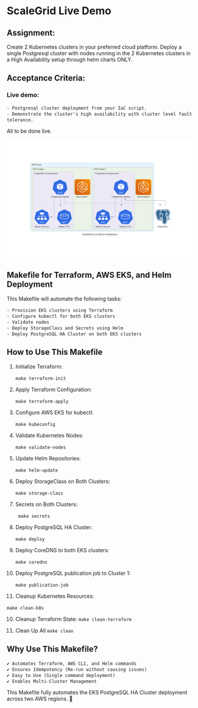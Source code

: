 # ScaleGrid Live Demo

## Assignment:
Create 2 Kubernetes clusters in your preferred cloud platform.
Deploy a single  Postgresql cluster with nodes running in the 2 Kubernetes clusters in a High Availability setup through helm charts ONLY.

## Acceptance Criteria:
### Live demo:
    - Postgresql cluster deployment from your IaC script.
    - Demonstrate the cluster's high availability with cluster level fault tolerance.
All to be done live.

![PostgreSQL HA Architecture](diagrams/postgres-ha-architecture-diagram.png)

## Makefile for Terraform, AWS EKS, and Helm Deployment
This Makefile will automate the following tasks:

    - Provision EKS clusters using Terraform
    - Configure kubectl for both EKS clusters
    - Validate nodes
    - Deploy StorageClass and Secrets using Helm
    - Deploy PostgreSQL HA Cluster on both EKS clusters



## How to Use This Makefile
1. Initialize Terraform:

    ```make terraform-init```

2. Apply Terraform Configuration:

    ```make terraform-apply```

3. Configure AWS EKS for kubectl:

    ```make kubeconfig```

4. Validate Kubernetes Nodes:

    ```make validate-nodes```

5. Update Helm Repositories:

    ```make helm-update```

6. Deploy StorageClass on Both Clusters:

    ```make storage-class```

7. Secrets on Both Clusters:

   ``` make secrets```

8. Deploy PostgreSQL HA Cluster:

    ```make deploy```

8. Deploy CoreDNS to both EKS clusters:

    ```make coredns```

8. Deploy PostgreSQL publication job to Cluster 1:

    ```make publication-job```

9. Cleanup Kubernetes Resources:

  ```make clean-k8s```

10. Cleanup Terraform State:
    ```make clean-terraform```

10. Clean Up All
    ```make clean```

## Why Use This Makefile?
    ✔ Automates Terraform, AWS CLI, and Helm commands
    ✔ Ensures Idempotency (Re-run without causing issues)
    ✔ Easy to Use (Single command deployment)
    ✔ Enables Multi-Cluster Management


This Makefile fully automates the EKS PostgreSQL HA Cluster deployment across two AWS regions. 🚀